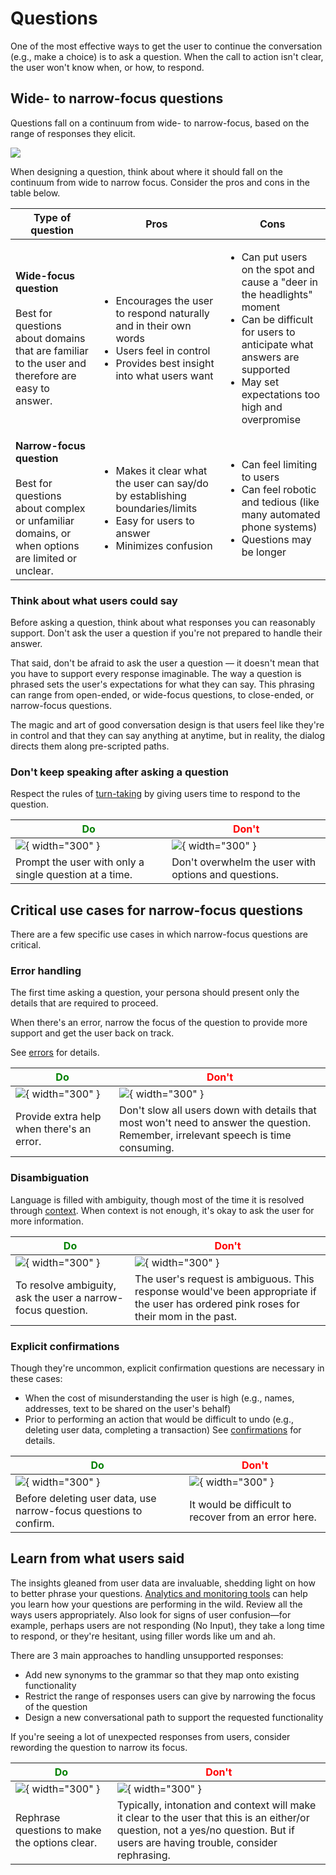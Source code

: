 # Questions

One of the most effective ways to get the user to continue the conversation
(e.g., make a choice) is to ask a question. When the call to action isn't clear,
the user won't know when, or how, to respond.

## Wide- to narrow-focus questions

Questions fall on a continuum from wide- to narrow-focus, based on the range of
responses they elicit.

![](../static/wide2narrowqs-table.png)

When designing a question, think about where it should fall on the continuum
from wide to narrow focus. Consider the pros and cons in the table below.

Type of question | Pros | Cons
---|---|---
**Wide-focus question**<br/><br/>Best for questions about domains that are familiar to the user and therefore are easy to answer. | <ul><li>Encourages the user to respond naturally and in their own words</li><li>Users feel in control</li><li>Provides best insight into what users want</li></ul> | <ul><li>Can put users on the spot and cause a "deer in the headlights" moment</li><li>Can be difficult for users to anticipate what answers are supported</li><li>May set expectations too high and overpromise</li></ul>
**Narrow-focus question**<br/><br/>Best for questions about complex or unfamiliar domains, or when options are limited or unclear. | <ul><li>Makes it clear what the user can say/do by establishing boundaries/limits</li><li>Easy for users to answer</li><li>Minimizes confusion</li></ul> | <ul><li>Can feel limiting to users</li><li>Can feel robotic and tedious (like many automated phone systems)</li><li>Questions may be longer</li></ul>

### Think about what users could say

Before asking a question, think about what responses you can reasonably support.
Don't ask the user a question if you're not prepared to handle their answer.

That said, don't be afraid to ask the user a question — it doesn't mean that you
have to support every response imaginable. The way a question is phrased sets
the user's expectations for what they can say. This phrasing can range from
open-ended, or wide-focus questions, to close-ended, or narrow-focus questions.

The magic and art of good conversation design is that users feel like they're in
control and that they can say anything at anytime, but in reality, the dialog
directs them along pre-scripted paths.

### Don't keep speaking after asking a question

Respect the rules of [turn-taking](../learn-about-conversation.md) by giving
users time to respond to the question.

<span style="color: green;">Do</span> | <span style="color: red;">Don't</span>
---|---
![](../static/turntaking2-do.png){ width="300" } | ![](../static/turntaking2-dont.png){ width="300" }
Prompt the user with only a single question at a time. | Don't overwhelm the user with options and questions.

## Critical use cases for narrow-focus questions

There are a few specific use cases in which narrow-focus questions are critical.

### Error handling

The first time asking a question, your persona should present only the details
that are required to proceed.

When there's an error, narrow the focus of the question to provide more support
and get the user back on track.

See [errors](errors.md) for details.

<span style="color: green;">Do</span> | <span style="color: red;">Don't</span>
---|---
![](../static/questions-critical-errorhandling-do.png){ width="300" } | ![](../static/questions-critical-errorhandling-dont.png){ width="300" }
Provide extra help when there's an error. | Don't slow all users down with details that most won't need to answer the question. Remember, irrelevant speech is time consuming.

### Disambiguation

Language is filled with ambiguity, though most of the time it is resolved
through [context](../learn-about-conversation.md). When context is not enough,
it's okay to ask the user for more information.

<span style="color: green;">Do</span> | <span style="color: red;">Don't</span>
---|---
![](../static/questions-critical-disambiguation-do.png){ width="300" } | ![](../static/questions-critical-disambiguation-dont.png){ width="300" }
To resolve ambiguity, ask the user a narrow-focus question. | The user's request is ambiguous. This response would've been appropriate if the user has ordered pink roses for their mom in the past.

### Explicit confirmations

Though they're uncommon, explicit confirmation questions are necessary in these
cases:

- When the cost of misunderstanding the user is high (e.g., names, addresses,
  text to be shared on the user's behalf)
- Prior to performing an action that would be difficult to undo (e.g., deleting
  user data, completing a transaction) See [confirmations](confirmations.md) for
  details.

<span style="color: green;">Do</span> | <span style="color: red;">Don't</span>
---|---
![](../static/questions-critical-explicitconfirmations-do.png){ width="300" } | ![](../static/questions-critical-explicitconfirmations-dont.png){ width="300" }
Before deleting user data, use narrow-focus questions to confirm. | It would be difficult to recover from an error here.

## Learn from what users said

The insights gleaned from user data are invaluable, shedding light on how to
better phrase your questions.
[Analytics and monitoring tools](https://developers.google.com/assistant/console/analytics)
can help you learn how your questions are performing in the wild. Review all the
ways users appropriately. Also look for signs of user confusion—for example,
perhaps users are not responding (No Input), they take a long time to respond,
or they're hesitant, using filler words like um and ah.

There are 3 main approaches to handling unsupported responses:

- Add new synonyms to the grammar so that they map onto existing functionality
- Restrict the range of responses users can give by narrowing the focus of the question
- Design a new conversational path to support the requested functionality

If you're seeing a lot of unexpected responses from users, consider rewording
the question to narrow its focus.

<span style="color: green;">Do</span> | <span style="color: red;">Don't</span>
---|---
![](../static/questions-learnfromusers-do.png){ width="300" } | ![](../static/questions-learnfromusers-dont.png){ width="300" }
Rephrase questions to make the options clear. | Typically, intonation and context will make it clear to the user that this is an either/or question, not a yes/no question. But if users are having trouble, consider rephrasing.
